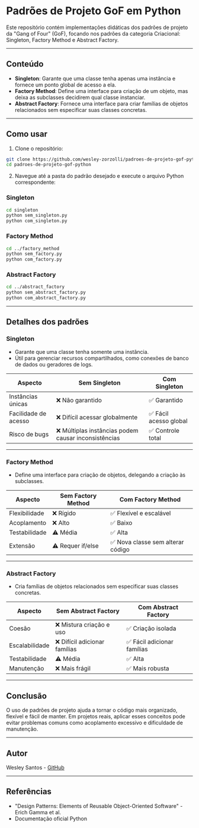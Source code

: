 
# Padrões de Projeto GoF em Python

Este repositório contém implementações didáticas dos padrões de projeto da "Gang of Four" (GoF), focando nos padrões da categoria Criacional: Singleton, Factory Method e Abstract Factory.

---

## Conteúdo

- **Singleton**: Garante que uma classe tenha apenas uma instância e fornece um ponto global de acesso a ela.
- **Factory Method**: Define uma interface para criação de um objeto, mas deixa as subclasses decidirem qual classe instanciar.
- **Abstract Factory**: Fornece uma interface para criar famílias de objetos relacionados sem especificar suas classes concretas.

---

## Como usar

1. Clone o repositório:

```bash
git clone https://github.com/wesley-zorzolli/padroes-de-projeto-gof-python.git
cd padroes-de-projeto-gof-python
```

2. Navegue até a pasta do padrão desejado e execute o arquivo Python correspondente:

### Singleton

```bash
cd singleton
python sem_singleton.py
python com_singleton.py
```

### Factory Method

```bash
cd ../factory_method
python sem_factory.py
python com_factory.py
```

### Abstract Factory

```bash
cd ../abstract_factory
python sem_abstract_factory.py
python com_abstract_factory.py
```

---

## Detalhes dos padrões

### Singleton

- Garante que uma classe tenha somente uma instância.
- Útil para gerenciar recursos compartilhados, como conexões de banco de dados ou geradores de logs.

| Aspecto           | Sem Singleton                | Com Singleton                   |
|-------------------|-----------------------------|--------------------------------|
| Instâncias únicas  | ❌ Não garantido             | ✅ Garantido                   |
| Facilidade de acesso | ❌ Difícil acessar globalmente | ✅ Fácil acesso global         |
| Risco de bugs      | ❌ Múltiplas instâncias podem causar inconsistências | ✅ Controle total           |

---

### Factory Method

- Define uma interface para criação de objetos, delegando a criação às subclasses.

| Aspecto           | Sem Factory Method          | Com Factory Method              |
|-------------------|----------------------------|--------------------------------|
| Flexibilidade     | ❌ Rígido                   | ✅ Flexível e escalável         |
| Acoplamento       | ❌ Alto                    | ✅ Baixo                       |
| Testabilidade     | ⚠️ Média                   | ✅ Alta                        |
| Extensão          | ⚠️ Requer if/else          | ✅ Nova classe sem alterar código |

---

### Abstract Factory

- Cria famílias de objetos relacionados sem especificar suas classes concretas.

| Aspecto           | Sem Abstract Factory        | Com Abstract Factory            |
|-------------------|----------------------------|--------------------------------|
| Coesão            | ❌ Mistura criação e uso    | ✅ Criação isolada             |
| Escalabilidade    | ❌ Difícil adicionar famílias | ✅ Fácil adicionar famílias    |
| Testabilidade     | ⚠️ Média                   | ✅ Alta                        |
| Manutenção        | ❌ Mais frágil              | ✅ Mais robusta                |

---

## Conclusão

O uso de padrões de projeto ajuda a tornar o código mais organizado, flexível e fácil de manter. Em projetos reais, aplicar esses conceitos pode evitar problemas comuns como acoplamento excessivo e dificuldade de manutenção.

---

## Autor

Wesley Santos - [GitHub](https://github.com/seu_usuario)

---

## Referências

- "Design Patterns: Elements of Reusable Object-Oriented Software" - Erich Gamma et al.
- Documentação oficial Python
